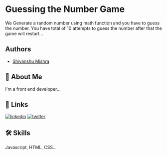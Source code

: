 
# Guessing the Number Game

We Generate a random number using math function and you have to guess the number. You have total of 10 attempts to guess the number after that the game will restart...


## Authors

- [Shivanshu Mishra](https://www.github.com/Shivanshu1001)


## 🚀 About Me
I'm a front end developer...


## 🔗 Links
[![linkedin](https://img.shields.io/badge/linkedin-0A66C2?style=for-the-badge&logo=linkedin&logoColor=white)](https://www.linkedin.com/in/shivanshu-mishra-98955a24b/)
[![twitter](https://img.shields.io/badge/twitter-1DA1F2?style=for-the-badge&logo=twitter&logoColor=white)](https://x.com/SM_mishra17)


## 🛠 Skills
Javascript, HTML, CSS...

